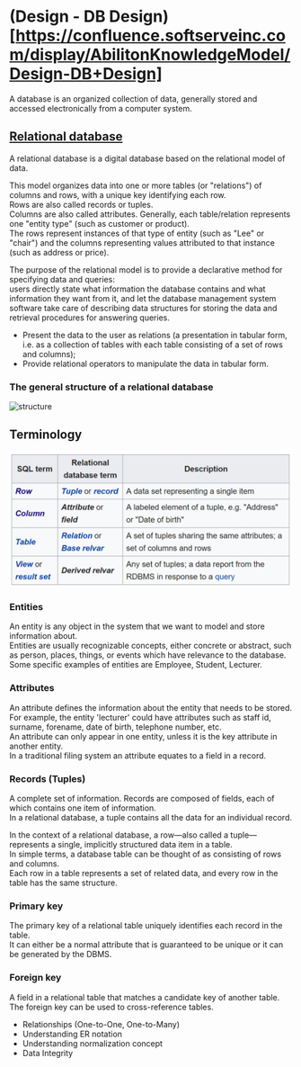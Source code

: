 # (Design - DB Design)[https://confluence.softserveinc.com/display/AbilitonKnowledgeModel/Design-DB+Design]

A database is an organized collection of data, generally stored and accessed electronically from a computer system.  

## [Relational database](https://en.wikipedia.org/wiki/Relational_database)
A relational database is a digital database based on the relational model of data.  

This model organizes data into one or more tables (or "relations") of columns and rows, with a unique key identifying each row.  
Rows are also called records or tuples.  
Columns are also called attributes. Generally, each table/relation represents one "entity type" (such as customer or product).  
The rows represent instances of that type of entity (such as "Lee" or "chair") 
and the columns representing values attributed to that instance (such as address or price).  

The purpose of the relational model is to provide a declarative method for specifying data and queries:   
users directly state what information the database contains and what information they want from it, 
and let the database management system software take care of describing data structures for storing the data 
and retrieval procedures for answering queries.  

* Present the data to the user as relations (a presentation in tabular form, i.e. as a collection of tables with each table consisting of a set of rows and columns);
* Provide relational operators to manipulate the data in tabular form.  

### The general structure of a relational database
![structure](https://upload.wikimedia.org/wikipedia/commons/5/57/RDBMS_structure.png)

## Terminology 
![terms](files/DB_terms.jpg)

### Entities
An entity is any object in the system that we want to model and store information about.  
Entities are usually recognizable concepts, either concrete or abstract, such as person, places, things, 
or events which have relevance to the database.  
Some specific examples of entities are Employee, Student, Lecturer.  

### Attributes
An attribute defines the information about the entity that needs to be stored.  
For example, the entity 'lecturer' could have attributes such as staff id, surname, forename, date of birth, telephone number, etc.  
An attribute can only appear in one entity, unless it is the key attribute in another entity.  
In a traditional filing system an attribute equates to a field in a record.

### Records (Tuples)
A complete set of information. Records are composed of fields, each of which contains one item of information.  
In a relational database, a tuple contains all the data for an individual record.  

In the context of a relational database, a row—also called a tuple—represents a single, implicitly structured data item in a table.   
In simple terms, a database table can be thought of as consisting of rows and columns.  
Each row in a table represents a set of related data, and every row in the table has the same structure.  

### Primary key
The primary key of a relational table uniquely identifies each record in the table.  
It can either be a normal attribute that is guaranteed to be unique or it can be generated by the DBMS.  

### Foreign key
A field in a relational table that matches a candidate key of another table.  
The foreign key can be used to cross-reference tables.

* Relationships (One-to-One, One-to-Many)
* Understanding ER notation
* Understanding normalization concept
* Data Integrity
